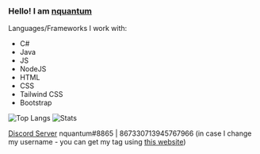 ### Hello! I am <a href="https://nquantum.best">nquantum</a>

Languages/Frameworks I work with:
<ul>
    <li>C#</li>  
    <li>Java</li>   
    <li>JS</li>
    <li>NodeJS</li>
    <li>HTML</li>
    <li>CSS</li>
    <li>Tailwind CSS</li>
    <li>Bootstrap</li>
</ul>

![Top Langs](https://github-readme-stats.vercel.app/api/top-langs/?username=intexception&langs_count=8)
![Stats](https://github-readme-stats.vercel.app/api?username=intexception&show_icons=true&theme=radical)

<a href="https://discord.gg/9Zq4BEBU4s">Discord Server</a>
nquantum#8865 | 867330713945767966 (in case I change my username - you can get my tag using <a href="https://discord.id">this website</a>)

